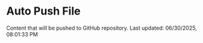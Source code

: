 # Auto Push File

Content that will be pushed to GitHub repository.
Last updated: 06/30/2025, 08:01:33 PM